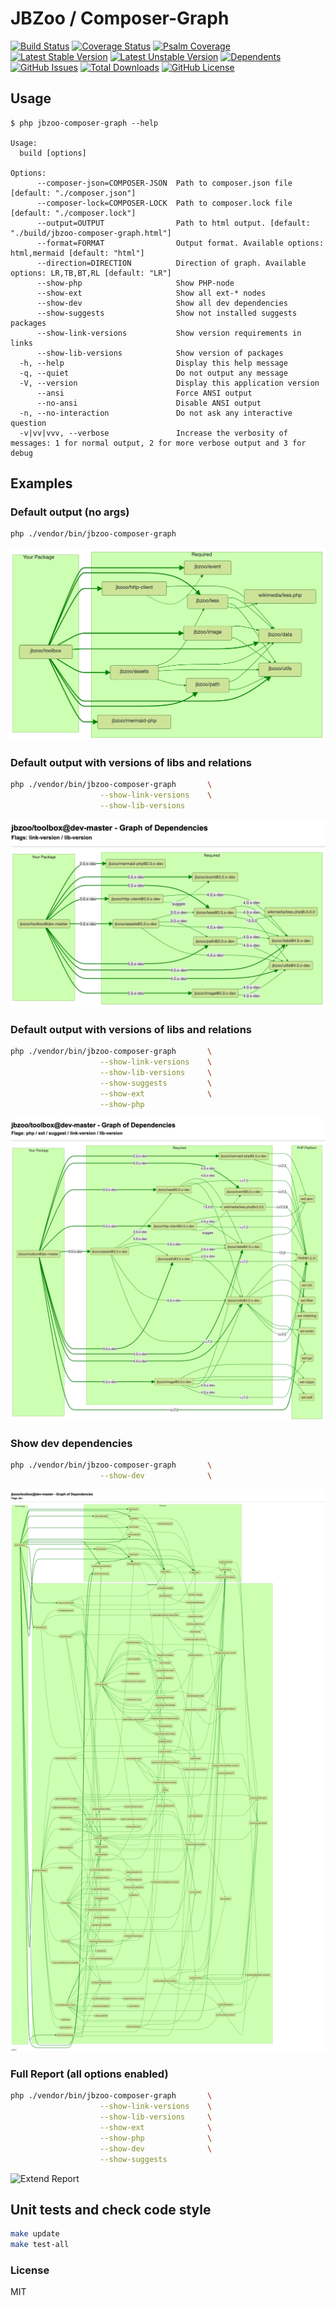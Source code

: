 # JBZoo / Composer-Graph

[![Build Status](https://travis-ci.org/JBZoo/Composer-Graph.svg?branch=master)](https://travis-ci.org/JBZoo/Composer-Graph)    [![Coverage Status](https://coveralls.io/repos/JBZoo/Composer-Graph/badge.svg)](https://coveralls.io/github/JBZoo/Composer-Graph?branch=master)    [![Psalm Coverage](https://shepherd.dev/github/JBZoo/Composer-Graph/coverage.svg)](https://shepherd.dev/github/JBZoo/Composer-Graph)    
[![Latest Stable Version](https://poser.pugx.org/JBZoo/Composer-Graph/v)](https://packagist.org/packages/JBZoo/Composer-Graph)    [![Latest Unstable Version](https://poser.pugx.org/JBZoo/Composer-Graph/v/unstable)](https://packagist.org/packages/JBZoo/Composer-Graph)    [![Dependents](https://poser.pugx.org/JBZoo/Composer-Graph/dependents)](https://packagist.org/packages/JBZoo/Composer-Graph/dependents?order_by=downloads)    [![GitHub Issues](https://img.shields.io/github/issues/JBZoo/Composer-Graph)](https://github.com/JBZoo/Composer-Graph/issues)    [![Total Downloads](https://poser.pugx.org/JBZoo/Composer-Graph/downloads)](https://packagist.org/packages/JBZoo/Composer-Graph/stats)    [![GitHub License](https://img.shields.io/github/license/JBZoo/Composer-Graph)](https://github.com/JBZoo/Composer-Graph/blob/master/LICENSE)


## Usage

```
$ php jbzoo-composer-graph --help

Usage:
  build [options]

Options:
      --composer-json=COMPOSER-JSON  Path to composer.json file [default: "./composer.json"]
      --composer-lock=COMPOSER-LOCK  Path to composer.lock file [default: "./composer.lock"]
      --output=OUTPUT                Path to html output. [default: "./build/jbzoo-composer-graph.html"]
      --format=FORMAT                Output format. Available options: html,mermaid [default: "html"]
      --direction=DIRECTION          Direction of graph. Available options: LR,TB,BT,RL [default: "LR"]
      --show-php                     Show PHP-node
      --show-ext                     Show all ext-* nodes
      --show-dev                     Show all dev dependencies
      --show-suggests                Show not installed suggests packages
      --show-link-versions           Show version requirements in links
      --show-lib-versions            Show version of packages
  -h, --help                         Display this help message
  -q, --quiet                        Do not output any message
  -V, --version                      Display this application version
      --ansi                         Force ANSI output
      --no-ansi                      Disable ANSI output
  -n, --no-interaction               Do not ask any interactive question
  -v|vv|vvv, --verbose               Increase the verbosity of messages: 1 for normal output, 2 for more verbose output and 3 for debug

```

## Examples

### Default output (no args)
```sh
php ./vendor/bin/jbzoo-composer-graph
```

![Default](https://raw.githubusercontent.com/JBZoo/Composer-Graph/master/resources/example-default.png)



### Default output with versions of libs and relations
```sh
php ./vendor/bin/jbzoo-composer-graph       \
                    --show-link-versions    \
                    --show-lib-versions
```

![Extend Report](https://raw.githubusercontent.com/JBZoo/Composer-Graph/master/resources/example-extend.png)



### Default output with versions of libs and relations
```sh
php ./vendor/bin/jbzoo-composer-graph       \
                    --show-link-versions    \
                    --show-lib-versions     \
                    --show-suggests         \
                    --show-ext              \
                    --show-php
```

![Extend Report](https://raw.githubusercontent.com/JBZoo/Composer-Graph/master/resources/example-extend-php.png)



### Show dev dependencies
```sh
php ./vendor/bin/jbzoo-composer-graph       \
                    --show-dev              \
```

![Extend Report](https://raw.githubusercontent.com/JBZoo/Composer-Graph/master/resources/example-dev-short.png)



### Full Report (all options enabled)
```sh
php ./vendor/bin/jbzoo-composer-graph       \
                    --show-link-versions    \
                    --show-lib-versions     \
                    --show-ext              \
                    --show-php              \
                    --show-dev              \
                    --show-suggests
```

![Extend Report](https://raw.githubusercontent.com/JBZoo/Composer-Graph/master/resources/example-full.png)




## Unit tests and check code style
```sh
make update
make test-all
```


### License
MIT
